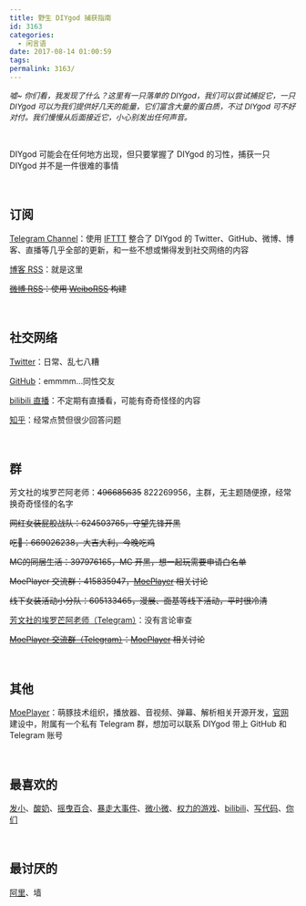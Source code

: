 ```yaml
---
title: 野生 DIYgod 捕获指南
id: 3163
categories:
  - 闲言语
date: 2017-08-14 01:00:59
tags:
permalink: 3163/
---
```


<span style="font-size: 10pt;">_嘘~ 你们看，我发现了什么？这里有一只落单的 DIYgod，我们可以尝试捕捉它，一只 DIYgod 可以为我们提供好几天的能量，它们富含大量的蛋白质，不过 DIYgod 可不好对付。我们慢慢从后面接近它，小心别发出任何声音。_</span>

&nbsp;

DIYgod 可能会在任何地方出现，但只要掌握了 DIYgod 的习性，捕获一只 DIYgod 并不是一件很难的事情<!--more-->

&nbsp;

## 订阅

[Telegram Channel](https://t.me/awesomeDIYgod)：使用 [IFTTT](https://ifttt.com/) 整合了 DIYgod 的 Twitter、GitHub、微博、博客、直播等几乎全部的更新，和一些不想或懒得发到社交网络的内容

[博客 RSS](https://diygod.me/atom.xml)：就是这里

~~[微博 RSS](https://api.prprpr.me/weibo/rss/3306934123)：使用 [WeiboRSS](https://github.com/DIYgod/Weibo2RSS) 构建~~

&nbsp;

## 社交网络

[Twitter](https://twitter.com/)：日常、乱七八糟

[GitHub](https://github.com/DIYgod)：emmmm...同性交友

[bilibili 直播](https://live.bilibili.com/63489)：不定期有直播看，可能有奇奇怪怪的内容

[知乎](https://www.zhihu.com/people/diygod)：经常点赞但很少回答问题

&nbsp;

## 群

芳文社的埃罗芒阿老师：~~496685635~~ 822269956，主群，无主题随便撩，经常换奇奇怪怪的名字

~~网红女装屁股战队：624503765，守望先锋开黑~~

~~吃🐔：669026238，大吉大利，今晚吃鸡~~

~~MC的同居生活：397976165，MC 开黑，想一起玩需要申请白名单~~

~~MoePlayer 交流群：415835947，[MoePlayer](https://github.com/MoePlayer) 相关讨论~~

~~线下女装活动小分队：605133465，漫展、面基等线下活动，平时很冷清~~

[芳文社的埃罗芒阿老师（Telegram）](https://t.me/prpr233)：没有言论审查

~~[MoePlayer 交流群（Telegram）](https://t.me/adplayer)：[MoePlayer](https://github.com/MoePlayer) 相关讨论~~

&nbsp;

## 其他

[MoePlayer](https://github.com/MoePlayer)：萌豚技术组织，播放器、音视频、弹幕、解析相关开源开发，[官网](http://player.moe/)建设中，附属有一个私有 Telegram 群，想加可以联系 DIYgod 带上 GitHub 和 Telegram 账号

&nbsp;

## 最喜欢的

[发小](http://weibo.com/573959922)、[酸奶](https://suannai.cat/)、[摇曳百合](https://zh.moegirl.org/zh-hans/%E6%91%87%E6%9B%B3%E7%99%BE%E5%90%88)、[暴走大事件](https://space.bilibili.com/883968#!/)、[微小微](https://space.bilibili.com/6997378)、[权力的游戏](http://www.zimuzu.tv/resource/10733)、[bilibili](https://www.bilibili.com/)、[写代码](https://github.com/DIYgod)、[你们](https://diygod.me/links)

&nbsp;

## 最讨厌的

[阿里](http://www.alibabagroup.com/)、墙